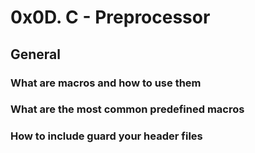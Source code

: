 # 0x0D. C - Preprocessor

## General

### What are macros and how to use them
### What are the most common predefined macros
### How to include guard your header files

